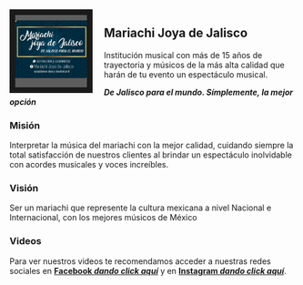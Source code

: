 <img src="Mariachi.jpg" style="width:25%; border:10px solid; margin-right: 20px" align="left">

## Mariachi Joya de Jalisco
Institución musical con más de 15 años de trayectoria y músicos de la más alta calidad que harán de tu evento un espectáculo musical.

***De Jalisco para el mundo. Símplemente, la mejor opción***


### Misión
Interpretar la música del mariachi con la mejor calidad, cuidando siempre la total satisfacción de nuestros clientes al brindar un espectáculo inolvidable con acordes musicales y voces increíbles.

### Visión
Ser un mariachi que represente la cultura mexicana a nivel Nacional e Internacional, con los mejores músicos de México


### Videos
Para ver nuestros videos te recomendamos acceder a nuestras redes sociales en [**Facebook _dando click aquí_**](https://www.facebook.com/MariachiJoyadeJalisco/) y en [**Instagram _dando click aquí_**](https://www.instagram.com/mariachijoyadejalisco/).
